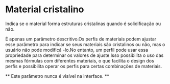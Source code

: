Material cristalino
====
Indica se o material forma estruturas cristalinas quando é solidificação ou não.

É apenas um parâmetro descritivo.Os perfis de materiais podem ajustar esse parâmetro para indicar se seus materiais são cristalinos ou não, mas o usuário não pode modificá -lo.No entanto, um perfil pode usar essa propriedade para determinar os valores de ajuste.Isso possibilita o uso das mesmas fórmulas com diferentes materiais, o que facilita o design dos perfis e possibilita operar os perfis para certas combinações de materiais.

** Este parâmetro nunca é visível na interface. **